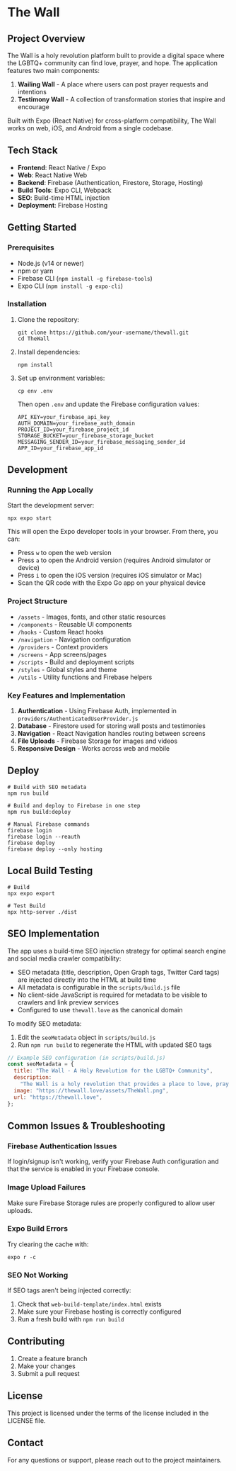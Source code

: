 # The Wall

## Project Overview

The Wall is a holy revolution platform built to provide a digital space where the LGBTQ+ community can find love, prayer, and hope. The application features two main components:

1. **Wailing Wall** - A place where users can post prayer requests and intentions
2. **Testimony Wall** - A collection of transformation stories that inspire and encourage

Built with Expo (React Native) for cross-platform compatibility, The Wall works on web, iOS, and Android from a single codebase.

## Tech Stack

- **Frontend**: React Native / Expo
- **Web**: React Native Web
- **Backend**: Firebase (Authentication, Firestore, Storage, Hosting)
- **Build Tools**: Expo CLI, Webpack
- **SEO**: Build-time HTML injection
- **Deployment**: Firebase Hosting

## Getting Started

### Prerequisites

- Node.js (v14 or newer)
- npm or yarn
- Firebase CLI (`npm install -g firebase-tools`)
- Expo CLI (`npm install -g expo-cli`)

### Installation

1. Clone the repository:

   ```
   git clone https://github.com/your-username/thewall.git
   cd TheWall
   ```

2. Install dependencies:

   ```
   npm install
   ```

3. Set up environment variables:

   ```
   cp env .env
   ```

   Then open `.env` and update the Firebase configuration values:

   ```
   API_KEY=your_firebase_api_key
   AUTH_DOMAIN=your_firebase_auth_domain
   PROJECT_ID=your_firebase_project_id
   STORAGE_BUCKET=your_firebase_storage_bucket
   MESSAGING_SENDER_ID=your_firebase_messaging_sender_id
   APP_ID=your_firebase_app_id
   ```

## Development

### Running the App Locally

Start the development server:

```
npx expo start
```

This will open the Expo developer tools in your browser. From there, you can:

- Press `w` to open the web version
- Press `a` to open the Android version (requires Android simulator or device)
- Press `i` to open the iOS version (requires iOS simulator or Mac)
- Scan the QR code with the Expo Go app on your physical device

### Project Structure

- `/assets` - Images, fonts, and other static resources
- `/components` - Reusable UI components
- `/hooks` - Custom React hooks
- `/navigation` - Navigation configuration
- `/providers` - Context providers
- `/screens` - App screens/pages
- `/scripts` - Build and deployment scripts
- `/styles` - Global styles and theme
- `/utils` - Utility functions and Firebase helpers

### Key Features and Implementation

1. **Authentication** - Using Firebase Auth, implemented in `providers/AuthenticatedUserProvider.js`
2. **Database** - Firestore used for storing wall posts and testimonies
3. **Navigation** - React Navigation handles routing between screens
4. **File Uploads** - Firebase Storage for images and videos
5. **Responsive Design** - Works across web and mobile

## Deploy

```
# Build with SEO metadata
npm run build

# Build and deploy to Firebase in one step
npm run build:deploy

# Manual Firebase commands
firebase login
firebase login --reauth
firebase deploy
firebase deploy --only hosting
```

## Local Build Testing

```
# Build
npx expo export

# Test Build
npx http-server ./dist
```

## SEO Implementation

The app uses a build-time SEO injection strategy for optimal search engine and social media crawler compatibility:

- SEO metadata (title, description, Open Graph tags, Twitter Card tags) are injected directly into the HTML at build time
- All metadata is configurable in the `scripts/build.js` file
- No client-side JavaScript is required for metadata to be visible to crawlers and link preview services
- Configured to use `thewall.love` as the canonical domain

To modify SEO metadata:

1. Edit the `seoMetadata` object in `scripts/build.js`
2. Run `npm run build` to regenerate the HTML with updated SEO tags

```javascript
// Example SEO configuration (in scripts/build.js)
const seoMetadata = {
  title: "The Wall - A Holy Revolution for the LGBTQ+ Community",
  description:
    "The Wall is a holy revolution that provides a place to love, pray for, and evangelize the LGBTQ+ community through our Wailing Wall and Testimony Wall initiatives.",
  image: "https://thewall.love/assets/TheWall.png",
  url: "https://thewall.love",
};
```

## Common Issues & Troubleshooting

### Firebase Authentication Issues

If login/signup isn't working, verify your Firebase Auth configuration and that the service is enabled in your Firebase console.

### Image Upload Failures

Make sure Firebase Storage rules are properly configured to allow user uploads.

### Expo Build Errors

Try clearing the cache with:

```
expo r -c
```

### SEO Not Working

If SEO tags aren't being injected correctly:

1. Check that `web-build-template/index.html` exists
2. Make sure your Firebase hosting is correctly configured
3. Run a fresh build with `npm run build`

## Contributing

1. Create a feature branch
2. Make your changes
3. Submit a pull request

## License

This project is licensed under the terms of the license included in the LICENSE file.

## Contact

For any questions or support, please reach out to the project maintainers.
